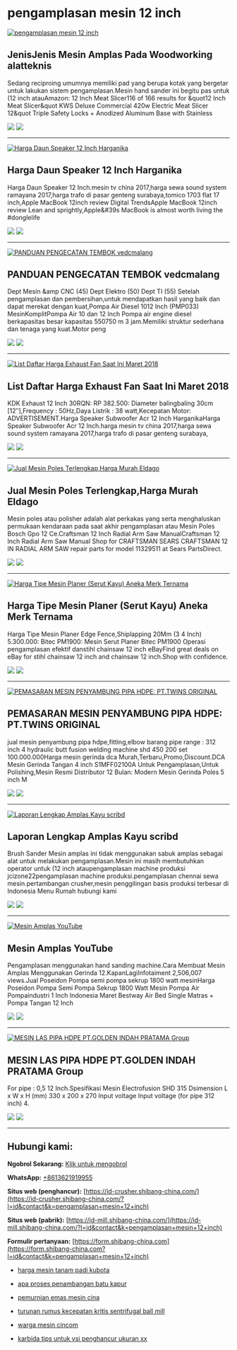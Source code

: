 # pengamplasan mesin 12 inch

<a href="https://swt.shibang-china.com/?l=id&img&k=pengamplasan+mesin+12+inch" target="_blank">![pengamplasan mesin 12 inch](http://static.shibang-china.com/all-800x300/1236.jpg)</a>

## JenisJenis Mesin Amplas Pada Woodworking alatteknis
Sedang reciproing umumnya memiliki pad yang berupa kotak yang bergetar untuk lakukan sistem pengamplasan.Mesin hand sander ini begitu pas untuk (12 inch atauAmazon: 12 Inch Meat Slicer116 of 166 results for &quot12 Inch Meat Slicer&quot KWS Deluxe Commercial 420w Electric Meat Slicer 12&quot Triple Safety Locks + Anodized Aluminum Base with Stainless


<a href="https://whatsapp.shibangsoft.com/WhatsApp.php" target="_blank" title="WhatsApp">![](http://static.shibang-china.com/icon/whatsapp.png)</a> <a href="https://swt.shibang-china.com/?l=id&icon&k=pengamplasan+mesin+12+inch" target="_blank">![](http://static.shibang-china.com/icon/chat-id.png)</a>

---

<a href="https://swt.shibang-china.com/?l=id&img&k=pengamplasan+mesin+12+inch" target="_blank">![Harga Daun Speaker 12 Inch Harganika](http://static.shibang-china.com/all-800x300/1219.jpg)</a>

## Harga Daun Speaker 12 Inch Harganika
Harga Daun Speaker 12 Inch.mesin tv china 2017,harga sewa sound system ramayana 2017,harga trafo di pasar genteng surabaya,tomico 1703 flat 17 inch,Apple MacBook 12inch review Digital TrendsApple MacBook 12inch review Lean and sprightly,Apple&#39s MacBook is almost worth living the #donglelife


<a href="https://whatsapp.shibangsoft.com/WhatsApp.php" target="_blank" title="WhatsApp">![](http://static.shibang-china.com/icon/whatsapp.png)</a> <a href="https://swt.shibang-china.com/?l=id&icon&k=pengamplasan+mesin+12+inch" target="_blank">![](http://static.shibang-china.com/icon/chat-id.png)</a>

---

<a href="https://swt.shibang-china.com/?l=id&img&k=pengamplasan+mesin+12+inch" target="_blank">![PANDUAN PENGECATAN TEMBOK vedcmalang](http://static.shibang-china.com/all-800x300/2.jpg)</a>

## PANDUAN PENGECATAN TEMBOK vedcmalang
Dept Mesin &amp CNC (45) Dept Elektro (50) Dept TI (55) Setelah pengamplasan dan pembersihan,untuk mendapatkan hasil yang baik dan dapat merekat dengan kuat,Pompa Air Diesel 1012 Inch (PMP033) MesinKomplitPompa Air 10 dan 12 Inch Pompa air engine diesel berkapasitas besar kapasitas 550750 m 3 jam.Memiliki struktur sederhana dan tenaga yang kuat.Motor peng


<a href="https://whatsapp.shibangsoft.com/WhatsApp.php" target="_blank" title="WhatsApp">![](http://static.shibang-china.com/icon/whatsapp.png)</a> <a href="https://swt.shibang-china.com/?l=id&icon&k=pengamplasan+mesin+12+inch" target="_blank">![](http://static.shibang-china.com/icon/chat-id.png)</a>

---

<a href="https://swt.shibang-china.com/?l=id&img&k=pengamplasan+mesin+12+inch" target="_blank">![List Daftar Harga Exhaust Fan Saat Ini Maret 2018](http://static.shibang-china.com/all-800x300/426.jpg)</a>

## List Daftar Harga Exhaust Fan Saat Ini Maret 2018
KDK Exhaust 12 Inch 30RQN: RP 382.500: Diameter balingbaling 30cm [12″],Frequency : 50Hz,Daya Listrik : 38 watt,Kecepatan Motor: ADVERTISEMENT.Harga Speaker Subwoofer Acr 12 Inch HarganikaHarga Speaker Subwoofer Acr 12 Inch.harga mesin tv china 2017,harga sewa sound system ramayana 2017,harga trafo di pasar genteng surabaya,


<a href="https://whatsapp.shibangsoft.com/WhatsApp.php" target="_blank" title="WhatsApp">![](http://static.shibang-china.com/icon/whatsapp.png)</a> <a href="https://swt.shibang-china.com/?l=id&icon&k=pengamplasan+mesin+12+inch" target="_blank">![](http://static.shibang-china.com/icon/chat-id.png)</a>

---

<a href="https://swt.shibang-china.com/?l=id&img&k=pengamplasan+mesin+12+inch" target="_blank">![Jual Mesin Poles Terlengkap,Harga Murah Eldago](http://static.shibang-china.com/all-800x300/965.jpg)</a>

## Jual Mesin Poles Terlengkap,Harga Murah Eldago
Mesin poles atau polisher adalah alat perkakas yang serta menghaluskan permukaan kendaraan pada saat akhir pengamplasan atau Mesin Poles Bosch Gpo 12 Ce.Craftsman 12 Inch Radial Arm Saw ManualCraftsman 12 Inch Radial Arm Saw Manual Shop for CRAFTSMAN SEARS CRAFTSMAN 12 IN RADIAL ARM SAW repair parts for model 11329511 at Sears PartsDirect.


<a href="https://whatsapp.shibangsoft.com/WhatsApp.php" target="_blank" title="WhatsApp">![](http://static.shibang-china.com/icon/whatsapp.png)</a> <a href="https://swt.shibang-china.com/?l=id&icon&k=pengamplasan+mesin+12+inch" target="_blank">![](http://static.shibang-china.com/icon/chat-id.png)</a>

---

<a href="https://swt.shibang-china.com/?l=id&img&k=pengamplasan+mesin+12+inch" target="_blank">![Harga Tipe Mesin Planer (Serut Kayu) Aneka Merk Ternama](http://static.shibang-china.com/all-800x300/971.jpg)</a>

## Harga Tipe Mesin Planer (Serut Kayu) Aneka Merk Ternama
Harga Tipe Mesin Planer Edge Fence,Shiplapping 20Mm (3 4 Inch) 5.300.000: Bitec PM1900: Mesin Serut Planer Bitec PM1900 Operasi pengamplasan efektif danstihl chainsaw 12 inch eBayFind great deals on eBay for stihl chainsaw 12 inch and chainsaw 12 inch.Shop with confidence.


<a href="https://whatsapp.shibangsoft.com/WhatsApp.php" target="_blank" title="WhatsApp">![](http://static.shibang-china.com/icon/whatsapp.png)</a> <a href="https://swt.shibang-china.com/?l=id&icon&k=pengamplasan+mesin+12+inch" target="_blank">![](http://static.shibang-china.com/icon/chat-id.png)</a>

---

<a href="https://swt.shibang-china.com/?l=id&img&k=pengamplasan+mesin+12+inch" target="_blank">![PEMASARAN MESIN PENYAMBUNG PIPA HDPE: PT.TWINS ORIGINAL](http://static.shibang-china.com/all-800x300/483.jpg)</a>

## PEMASARAN MESIN PENYAMBUNG PIPA HDPE: PT.TWINS ORIGINAL
jual mesin penyambung pipa hdpe,fitting,elbow barang pipe range : 312 inch 4 hydraulic butt fusion welding machine shd 450 200 set 100.000.000Harga mesin gerinda dca Murah,Terbaru,Promo,Discount.DCA Mesin Gerinda Tangan 4 inch S1MFF02100A Untuk Pengamplasan,Untuk Polishing,Mesin Resmi Distributor 12 Bulan: Modern Mesin Gerinda Poles 5 inch M


<a href="https://whatsapp.shibangsoft.com/WhatsApp.php" target="_blank" title="WhatsApp">![](http://static.shibang-china.com/icon/whatsapp.png)</a> <a href="https://swt.shibang-china.com/?l=id&icon&k=pengamplasan+mesin+12+inch" target="_blank">![](http://static.shibang-china.com/icon/chat-id.png)</a>

---

<a href="https://swt.shibang-china.com/?l=id&img&k=pengamplasan+mesin+12+inch" target="_blank">![Laporan Lengkap Amplas Kayu scribd](http://static.shibang-china.com/all-800x300/1415.jpg)</a>

## Laporan Lengkap Amplas Kayu scribd
Brush Sander Mesin amplas ini tidak menggunakan sabuk amplas sebagai alat untuk melakukan pengamplasan.Mesin ini masih membutuhkan operator untuk (12 inch ataupengamplasan machine produksi jcizone22pengamplasan machine produksi.pengamplasan chennai sewa mesin.pertambangan crusher,mesin penggilingan basis produksi terbesar di Indonesia Menu Rumah hubungi kami


<a href="https://whatsapp.shibangsoft.com/WhatsApp.php" target="_blank" title="WhatsApp">![](http://static.shibang-china.com/icon/whatsapp.png)</a> <a href="https://swt.shibang-china.com/?l=id&icon&k=pengamplasan+mesin+12+inch" target="_blank">![](http://static.shibang-china.com/icon/chat-id.png)</a>

---

<a href="https://swt.shibang-china.com/?l=id&img&k=pengamplasan+mesin+12+inch" target="_blank">![Mesin Amplas YouTube](http://static.shibang-china.com/all-800x300/686.jpg)</a>

## Mesin Amplas YouTube
Pengamplasan menggunakan hand sanding machine.Cara Membuat Mesin Amplas Menggunakan Gerinda 12.KapanLagiInfotaiment 2,506,007 views.Jual Poseidon Pompa semi pompa sekrup 1800 watt mesinHarga Poseidon Pompa Semi Pompa Sekrup 1800 Watt Mesin Pompa Air Pompaindustri 1 Inch Indonesia Maret Bestway Air Bed Single Matras + Pompa Tangan 12 Inch


<a href="https://whatsapp.shibangsoft.com/WhatsApp.php" target="_blank" title="WhatsApp">![](http://static.shibang-china.com/icon/whatsapp.png)</a> <a href="https://swt.shibang-china.com/?l=id&icon&k=pengamplasan+mesin+12+inch" target="_blank">![](http://static.shibang-china.com/icon/chat-id.png)</a>

---

<a href="https://swt.shibang-china.com/?l=id&img&k=pengamplasan+mesin+12+inch" target="_blank">![MESIN LAS PIPA HDPE PT.GOLDEN INDAH PRATAMA Group](http://static.shibang-china.com/all-800x300/11.jpg)</a>

## MESIN LAS PIPA HDPE PT.GOLDEN INDAH PRATAMA Group
For pipe : 0,5 12 Inch.Spesifikasi Mesin Electrofusion SHD 315 Dsimension L x W x H (mm) 330 x 200 x 270 Input voltage Input voltage (for pipe 312 inch) 4.

<a href="https://whatsapp.shibangsoft.com/WhatsApp.php" target="_blank" title="WhatsApp">![](http://static.shibang-china.com/icon/whatsapp.png)</a> <a href="https://swt.shibang-china.com/?l=id&icon&k=pengamplasan+mesin+12+inch" target="_blank">![](http://static.shibang-china.com/icon/chat-id.png)</a>

---
## Hubungi kami:

**Ngobrol Sekarang:** [Klik untuk mengobrol](https://swt.shibang-china.com?l=id&contact&k=pengamplasan+mesin+12+inch)

**WhatsApp:**  [+8613621919955](https://whatsapp.shibangsoft.com/WhatsApp.php)

**Situs web (penghancur):** [https://id-crusher.shibang-china.com/](https://id-crusher.shibang-china.com/?l=id&contact&k=pengamplasan+mesin+12+inch)

**Situs web (pabrik):** [https://id-mill.shibang-china.com/](https://id-mill.shibang-china.com/?l=id&contact&k=pengamplasan+mesin+12+inch)

**Formulir pertanyaan:** [https://form.shibang-china.com](https://form.shibang-china.com?l=id&contact&k=pengamplasan+mesin+12+inch)

* [harga mesin tanam padi kubota](../33/harga%20mesin%20tanam%20padi%20kubota.md)

* [apa proses penambangan batu kapur](../39/apa%20proses%20penambangan%20batu%20kapur.md)

* [pemurnian emas mesin cina](../34/pemurnian%20emas%20mesin%20cina.md)

* [turunan rumus kecepatan kritis sentrifugal ball mill](../38/turunan%20rumus%20kecepatan%20kritis%20sentrifugal%20ball%20mill.md)

* [warga mesin cincom](../32/warga%20mesin%20cincom.md)

* [karbida tips untuk vsi penghancur ukuran xx](../32/karbida%20tips%20untuk%20vsi%20penghancur%20ukuran%20xx.md)